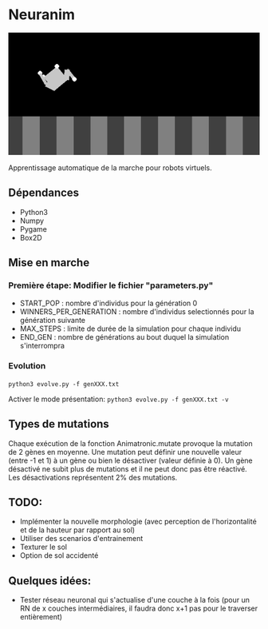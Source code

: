# Neuranim
![preview](res/neuranim.gif)

Apprentissage automatique de la marche pour robots virtuels.

## Dépendances
 * Python3
 * Numpy
 * Pygame
 * Box2D

## Mise en marche
### Première étape: Modifier le fichier "parameters.py"
 * START_POP : nombre d'individus pour la génération 0
 * WINNERS_PER_GENERATION : nombre d'individus selectionnés pour la génération suivante
 * MAX_STEPS : limite de durée de la simulation pour chaque individu
 * END_GEN : nombre de générations au bout duquel la simulation s'interrompra

### Evolution
`python3 evolve.py -f genXXX.txt`

Activer le mode présentation:
`python3 evolve.py -f genXXX.txt -v`

## Types de mutations
Chaque exécution de la fonction Animatronic.mutate provoque la mutation de 2 gènes en moyenne.
Une mutation peut définir une nouvelle valeur (entre -1 et 1) à un gène ou bien le désactiver (valeur définie à 0). Un gène désactivé ne subit plus de mutations et il ne peut donc pas être réactivé. Les désactivations représentent 2% des mutations.

## TODO:
 * Implémenter la nouvelle morphologie (avec perception de l'horizontalité et de la hauteur par rapport au sol)
 * Utiliser des scenarios d'entrainement
 * Texturer le sol
 * Option de sol accidenté

## Quelques idées:
 * Tester réseau neuronal qui s'actualise d'une couche à la fois (pour un RN de x couches intermédiaires, il faudra donc x+1 pas pour le traverser entièrement)

